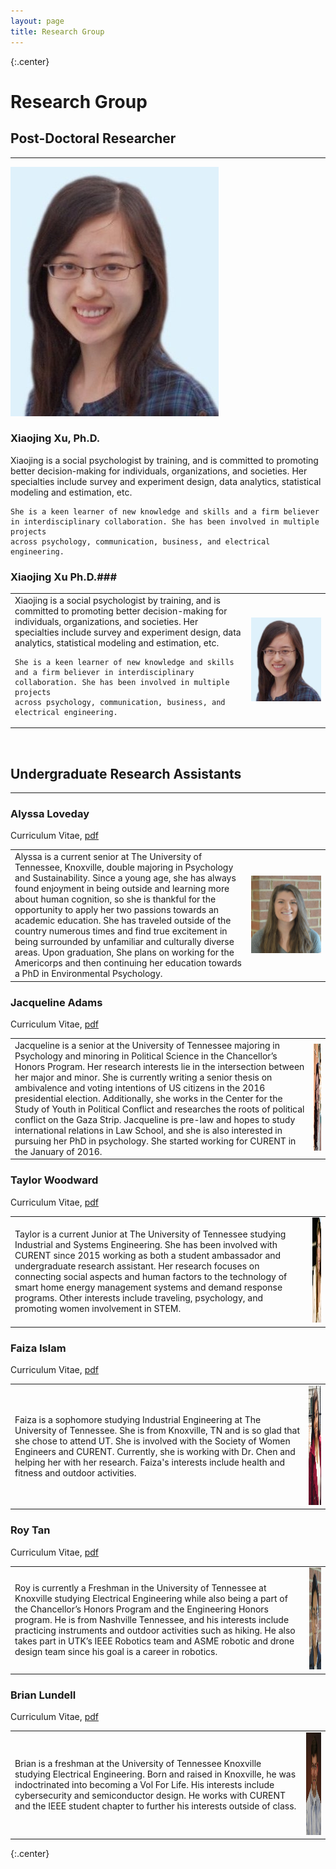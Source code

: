 ```yaml
---
layout: page
title: Research Group
---
```

{:.center}
# Research Group #

## Post-Doctoral Researcher ##
<hr>

<div class="row">
  <div class="col-lg-2">
    <img src="assets/img/Xiaojing.jpg" alt="Xiaojing Xu's portrait">
  </div>
  <div class="col-lg-5">
    <h3>Xiaojing Xu, Ph.D.</h3>
    <p> Xiaojing is a social psychologist by training, and is committed to promoting better decision-making for individuals, organizations, and societies. 
    Her specialties include survey and experiment design, data analytics, statistical modeling and estimation, etc. 

    She is a keen learner of new knowledge and skills and a firm believer in interdisciplinary collaboration. She has been involved in multiple projects 
    across psychology, communication, business, and electrical engineering.
</p>
  </div>
</div>

### Xiaojing Xu Ph.D.###
<table width="100%">
<tr>
<td align="left" width="75%">
    Xiaojing is a social psychologist by training, and is committed to promoting better decision-making for individuals, organizations, and societies. 
    Her specialties include survey and experiment design, data analytics, statistical modeling and estimation, etc. 

    She is a keen learner of new knowledge and skills and a firm believer in interdisciplinary collaboration. She has been involved in multiple projects 
    across psychology, communication, business, and electrical engineering. 
</td>
<td align="right" width="25%">
    <img src="assets/img/Xiaojing.jpg" alt="Xiaojing Xu's portrait"> <!--style="width:150px;height:180px;">     -->
</td>
</tr>
</table>
<br />

## Undergraduate Research Assistants ##
<hr>

### Alyssa Loveday ###
<i class="fa fa-file-text fa-fw"></i> Curriculum Vitae, <a href= "/assets/lib/Loveday_Resume.pdf" > pdf </a><br>
<table width="100%">
<tr>
<td align="left" width="75%">
    Alyssa is a current senior at The University of Tennessee, Knoxville, double majoring in Psychology and Sustainability. 
    Since a young age, she has always found enjoyment in being outside and learning more about human cognition, so she is thankful for the opportunity 
    to apply her two passions towards an academic education. She has traveled outside of the country numerous times and find true excitement in being 
    surrounded by unfamiliar and culturally diverse areas. Upon graduation, She plans on working for the Americorps and then continuing her education towards 
    a PhD in Environmental Psychology.
</td>
<td align="right" width="25%">
    <img src="assets/img/Alyssa.jpg" alt="Alyssa Loveday's portrait"><!-- style="width:140px;height:154px;">     -->
</td>
</tr>
</table>

### Jacqueline Adams ###
<i class="fa fa-file-text fa-fw"></i> Curriculum Vitae, <a href= "/assets/lib/Adams_CV.pdf" > pdf </a><br>
<table width="100%">
<tr>
<td align="left">
    Jacqueline is a senior at the University of Tennessee majoring in Psychology and minoring in Political Science in the Chancellor’s 
    Honors Program. Her research interests lie in the intersection between her major and minor. She is currently writing a senior thesis on ambivalence 
    and voting intentions of US citizens in the 2016 presidential election. Additionally, she works in the Center for the Study of Youth in Political 
    Conflict and researches the roots of political conflict on the Gaza Strip. Jacqueline is pre-law and hopes to study international relations in Law School, 
    and she is also interested in pursuing her PhD in psychology. She started working for CURENT in the January of 2016.
</td>
<td align="right">
    <img src="assets/img/Jacqueline.JPG" alt="Jacqueline Adam's portrait" style="width:140px;height:171px;">     
</td>
</tr>
</table>

### Taylor Woodward ###
<i class="fa fa-file-text fa-fw"></i> Curriculum Vitae, <a href= "/assets/lib/Woodward_CV.pdf" > pdf </a><br>
<table width="100%">
<tr>
<td align="left">
    Taylor is a current Junior at The University of Tennessee studying Industrial and Systems Engineering. She has been involved with CURENT since
     2015 working as both a student ambassador and undergraduate research assistant. Her research focuses on connecting social aspects and human factors to the 
     technology of smart home energy management systems and demand response programs. Other interests include traveling, psychology, and promoting women involvement 
     in STEM.
</td>
<td align="right">
    <img src="assets/img/Woodward.jpg" alt="Taylor Woodwards's portrait" style="width:120px;height:168px;">     
</td>
</tr>
</table>

### Faiza Islam ###
<i class="fa fa-file-text fa-fw"></i> Curriculum Vitae, <a href= "/assets/lib/Islam_CV.pdf" > pdf </a><br>
<table width="100%">
<tr>
<td align="left">
    Faiza is a sophomore studying Industrial Engineering at The University of Tennessee. She is from Knoxville, TN and is so glad that she chose to attend UT. 
    She is involved with the Society of Women Engineers and CURENT. Currently, she is working with Dr. Chen and helping her with her research. Faiza's interests 
    include health and fitness and outdoor activities.
</td>
<td align="right">
    <img src="assets/img/Islam.PNG" alt="Faiza Islam's portrait" style="width:120px;height:191px;">     
</td>
</tr>
</table>

### Roy Tan ###
<i class="fa fa-file-text fa-fw"></i> Curriculum Vitae, <a href= "/assets/lib/RoyTanResume.pdf" > pdf </a><br>
<table width="100%">
<tr>
<td align="left">
   Roy is currently a Freshman in the University of Tennessee at Knoxville studying Electrical Engineering while also being a part of the Chancellor’s Honors Program 
   and the Engineering Honors program. He is from Nashville Tennessee, and his interests include practicing instruments and outdoor activities such as hiking. He also 
   takes part in UTK’s IEEE Robotics team and ASME robotic and drone design team since his goal is a career in robotics. 
</td>
<td align="right">
    <img src="assets/img/Roy.jpg" alt="Roy Tan's portrait" style="width:140px;height:163px;">     
</td>
</tr>
</table>

### Brian Lundell ###
<i class="fa fa-file-text fa-fw"></i> Curriculum Vitae, <a href= "/assets/lib/Lundell_CV.pdf" > pdf </a><br>
<table width="100%">
<tr>
<td align="left">
   Brian is a freshman at the University of Tennessee Knoxville studying Electrical Engineering. Born and raised in Knoxville, he was indoctrinated into becoming a Vol For 
   Life. His interests include cybersecurity and semiconductor design. He works with CURENT and the IEEE student chapter to further his interests outside of class.
</td>
<td align="right">
    <img src="assets/img/Lundell.JPG" alt="Brian Lundell's portrait" style="width:140px;height:164px;">     
</td>
</tr>
</table>
{:.center}